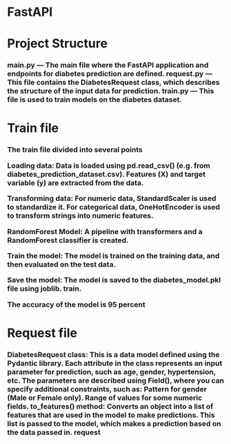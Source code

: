 # FastAPI
<h1>Project Structure</h1>

<h3>main.py — The main file where the FastAPI application and endpoints for diabetes prediction are defined.
request.py — This file contains the DiabetesRequest class, which describes the structure of the input data for prediction.
train.py — This file is used to train models on the diabetes dataset.</h3>

<h1>Train file</h1>
<h3>The train file divided into several points

Loading data:
Data is loaded using pd.read_csv() (e.g. from diabetes_prediction_dataset.csv).
Features (X) and target variable (y) are extracted from the data.

Transforming data:
For numeric data, StandardScaler is used to standardize it.
For categorical data, OneHotEncoder is used to transform strings into numeric features.

RandomForest Model:
A pipeline with transformers and a RandomForest classifier is created.

Train the model: The model is trained on the training data, and then evaluated on the test data.

Save the model: The model is saved to the diabetes_model.pkl file using joblib.
train.

The accuracy of the model is 95 percent
</h3>

<h1>Request file</h1>

<h3>DiabetesRequest class: This is a data model defined using the Pydantic library. Each attribute in the class represents an input parameter for prediction, such as age, gender, hypertension, etc. 
The parameters are described using Field(), where you can specify additional constraints, such as: 
Pattern for gender (Male or Female only). 
Range of values ​​for some numeric fields.
to_features() method: Converts an object into a list of features that are used in the model to make predictions. This list is passed to the model, which makes a prediction based on the data passed in.
request
</h3>
